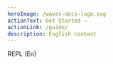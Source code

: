 ```yaml
---
heroImage: /waves-docs-logo.svg
actionText: Get Started →
actionLink: /guide/
description: English content
---
```

REPL (En)
<!---
your comment goes here
and here
-->
